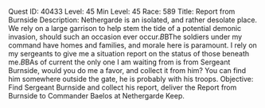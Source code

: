 Quest ID: 40433
Level: 45
Min Level: 45
Race: 589
Title: Report from Burnside
Description: Nethergarde is an isolated, and rather desolate place. We rely on a large garrison to help stem the tide of a potential demonic invasion, should such an occasion ever occur.$B$BThe soldiers under my command have homes and families, and morale here is paramount. I rely on my sergeants to give me a situation report on the status of those beneath me.$B$BAs of current the only one I am waiting from is from Sergeant Burnside, would you do me a favor, and collect it from him? You can find him somewhere outside the gate, he is probably with his troops.
Objective: Find Sergeant Burnside and collect his report, deliver the Report from Burnside to Commander Baelos at Nethergarde Keep.

